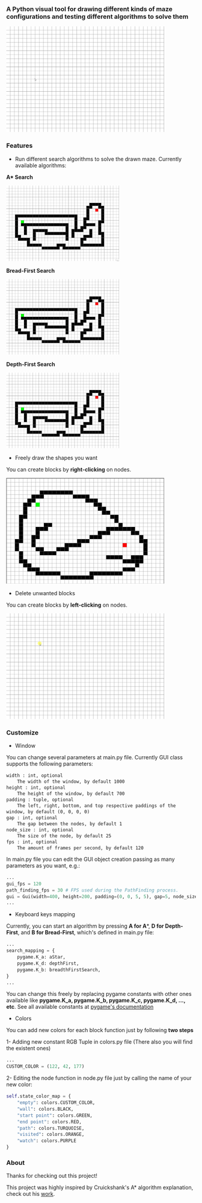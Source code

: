 ### A Python visual tool for drawing different kinds of maze configurations and testing different algorithms to solve them
<img src="https://github.com/Renua-Meireles/PathFinding/blob/master/screenshots/draw_and_run.gif" width="420" height="280" />

### Features
- Run different search algorithms to solve the drawn maze. Currently available algorithms:

**A\* Search**

<img src="https://github.com/Renua-Meireles/PathFinding/blob/master/screenshots/aStar.gif" width="300" height="200" />

**Bread-First Search**

<img src="https://github.com/Renua-Meireles/PathFinding/blob/master/screenshots/bread-first.gif" width="300" height="200" />

**Depth-First Search**

<img src="https://github.com/Renua-Meireles/PathFinding/blob/master/screenshots/depth-first.gif" width="300" height="200" />

 
- Freely draw the shapes you want

You can create blocks by **right-clicking** on nodes.

<img src="https://github.com/Renua-Meireles/PathFinding/blob/master/screenshots/ss01.png" width="420" height="280" />

- Delete unwanted blocks

You can create blocks by **left-clicking** on nodes.

<img src="https://github.com/Renua-Meireles/PathFinding/blob/master/screenshots/draw.gif" width="420" height="280" />
 
### Customize
- Window

You can change several parameters at main.py file. Currently GUI class supports the following parameters: 

```
width : int, optional
    The width of the window, by default 1000
height : int, optional
    The height of the window, by default 700
padding : tuple, optional
    The left, right, bottom, and top respective paddings of the window, by default (0, 0, 0, 0)
gap : int, optional
    The gap between the nodes, by default 1
node_size : int, optional
    The size of the node, by default 25
fps : int, optional
    The amount of frames per second, by default 120
 ```
 
In main.py file you can edit the GUI object creation passing as many parameters as you want, e.g.:

```python
...
gui_fps = 120
path_finding_fps = 30 # FPS used during the PathFinding process.
gui = Gui(width=400, height=200, padding=(0, 0, 5, 5), gap=5, node_size=50, fps=gui_fps)
...
```

- Keyboard keys mapping

Currently, you can start an algorithm by pressing **A for A***, **D for Depth-First**, and **B for Bread-First**, which's defined in main.py file:

```python
...
search_mapping = {
    pygame.K_a: aStar,
    pygame.K_d: depthFirst,
    pygame.K_b: breadthFirstSearch,
}
...
```

You can change this freely by replacing pygame constants with other ones available like 
**pygame.K_a, pygame.K_b, pygame.K_c, pygame.K_d, ..., etc**. See all available constants at [pygame's documentation](https://www.pygame.org/docs/ref/key.html)

- Colors

You can add new colors for each block function just by following **two steps**

1- Adding new constant RGB Tuple in colors.py file (There also you will find the existent ones)

```python
...
CUSTOM_COLOR = (122, 42, 177)
```

2- Editing the node function in node.py file just by calling the name of your new color:

```python
self.state_color_map = {
    "empty": colors.CUSTOM_COLOR,
    "wall": colors.BLACK,
    "start point": colors.GREEN,
    "end point": colors.RED,
    "path": colors.TURQUOISE,
    "visited": colors.ORANGE,
    "watch": colors.PURPLE
}
```
 
 ### About
Thanks for checking out this project!

This project was highly inspired by Cruickshank's A* algorithm explanation, check out his [work](https://morioh.com/p/cf0c6b11c848).
